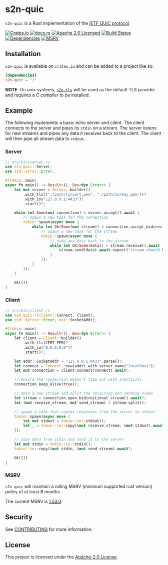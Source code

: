 # s2n-quic

`s2n-quic` is a Rust implementation of the [IETF QUIC protocol](https://quicwg.org/).

[![Crates.io][crates-badge]][crates-url]
[![docs.rs][docs-badge]][docs-url]
[![Apache 2.0 Licensed][license-badge]][license-url]
[![Build Status][actions-badge]][actions-url]
[![Dependencies][dependencies-badge]][dependencies-url]
[![MSRV][msrv-badge]][msrv-url]

## Installation

`s2n-quic` is available on `crates.io` and can be added to a project like so:

```toml
[dependencies]
s2n-quic = "1"
```

__NOTE__: On unix systems, [`s2n-tls`](https://github.com/aws/s2n-tls) will be used as the default TLS provider and requires a C compiler to be installed.

## Example

The following implements a basic echo server and client. The client connects to the server and pipes its `stdin` on a stream. The server listens for new streams and pipes any data it receives back to the client. The client will then pipe all stream data to `stdout`.

### Server

```rust
// src/bin/server.rs
use s2n_quic::Server;
use std::error::Error;

#[tokio::main]
async fn main() -> Result<(), Box<dyn Error>> {
    let mut server = Server::builder()
        .with_tls(("./path/to/cert.pem", "./path/to/key.pem"))?
        .with_io("127.0.0.1:4433")?
        .start()?;

    while let Some(mut connection) = server.accept().await {
        // spawn a new task for the connection
        tokio::spawn(async move {
            while let Ok(Some(mut stream)) = connection.accept_bidirectional_stream().await {
                // spawn a new task for the stream
                tokio::spawn(async move {
                    // echo any data back to the stream
                    while let Ok(Some(data)) = stream.receive().await {
                        stream.send(data).await.expect("stream should be open");
                    }
                });
            }
        });
    }

    Ok(())
}
```

### Client

```rust
// src/bin/client.rs
use s2n_quic::{client::Connect, Client};
use std::{error::Error, net::SocketAddr};

#[tokio::main]
async fn main() -> Result<(), Box<dyn Error>> {
    let client = Client::builder()
        .with_tls(CERT_PEM)?
        .with_io("0.0.0.0:0")?
        .start()?;

    let addr: SocketAddr = "127.0.0.1:4433".parse()?;
    let connect = Connect::new(addr).with_server_name("localhost");
    let mut connection = client.connect(connect).await?;

    // ensure the connection doesn't time out with inactivity
    connection.keep_alive(true)?;

    // open a new stream and split the receiving and sending sides
    let stream = connection.open_bidirectional_stream().await?;
    let (mut receive_stream, mut send_stream) = stream.split();

    // spawn a task that copies responses from the server to stdout
    tokio::spawn(async move {
        let mut stdout = tokio::io::stdout();
        let _ = tokio::io::copy(&mut receive_stream, &mut stdout).await;
    });

    // copy data from stdin and send it to the server
    let mut stdin = tokio::io::stdin();
    tokio::io::copy(&mut stdin, &mut send_stream).await?;

    Ok(())
}
```

### MSRV

`s2n-quic` will maintain a rolling MSRV (minimum supported rust version) policy of at least 6 months.

The current MSRV is [1.53.0][msrv-url].

## Security

See [CONTRIBUTING](CONTRIBUTING.md#security-issue-notifications) for more information.

## License

This project is licensed under the [Apache-2.0 License][license-url].

[crates-badge]: https://img.shields.io/crates/v/s2n-quic.svg
[crates-url]: https://crates.io/crates/s2n-quic
[license-badge]: https://img.shields.io/badge/license-apache-blue.svg
[license-url]: https://aws.amazon.com/apache-2-0/
[actions-badge]: https://github.com/awslabs/s2n-quic/workflows/ci/badge.svg
[actions-url]: https://github.com/awslabs/s2n-quic/actions/workflows/ci.yml?query=branch%3Amain
[docs-badge]: https://img.shields.io/docsrs/s2n-quic.svg
[docs-url]: https://docs.rs/s2n-quic
[dependencies-badge]: https://img.shields.io/librariesio/release/cargo/s2n-quic.svg
[dependencies-url]: https://crates.io/crates/s2n-quic/dependencies
[msrv-badge]: https://img.shields.io/badge/MSRV-1.53.0-green
[msrv-url]: https://blog.rust-lang.org/2021/06/17/Rust-1.53.0.html
